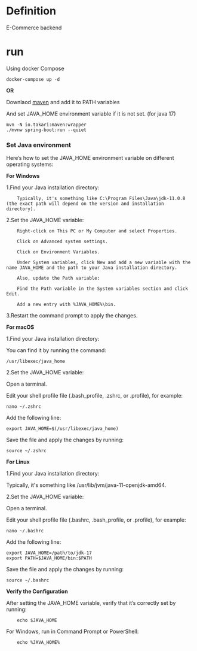 # Definition
E-Commerce backend

# run

Using docker Compose

```console
docker-compose up -d
```

**OR**

Downlaod  [maven](https://maven.apache.org/download.cgi) and add it to PATH variables

And set JAVA_HOME environment variable if it is not set. (for java 17)

```console
mvn -N io.takari:maven:wrapper
./mvnw spring-boot:run --quiet
```


### Set Java environment

Here’s how to set the JAVA_HOME environment variable on different operating systems:

**For Windows**

1.Find your Java installation directory:

        Typically, it's something like C:\Program Files\Java\jdk-11.0.8 (the exact path will depend on the version and installation directory).

2.Set the JAVA_HOME variable:

        Right-click on This PC or My Computer and select Properties.

        Click on Advanced system settings.

        Click on Environment Variables.

        Under System variables, click New and add a new variable with the name JAVA_HOME and the path to your Java installation directory.

        Also, update the Path variable:

        Find the Path variable in the System variables section and click Edit.

        Add a new entry with %JAVA_HOME%\bin.

3.Restart the command prompt to apply the changes.

**For macOS**

1.Find your Java installation directory:

You can find it by running the command:

```console
/usr/libexec/java_home
```

2.Set the JAVA_HOME variable:

Open a terminal.

Edit your shell profile file (.bash_profile, .zshrc, or .profile), for example:

```console
nano ~/.zshrc
```

Add the following line:

```console
export JAVA_HOME=$(/usr/libexec/java_home)
```

Save the file and apply the changes by running:

```console
source ~/.zshrc
```

**For Linux**

1.Find your Java installation directory:
    
Typically, it's something like /usr/lib/jvm/java-11-openjdk-amd64.

2.Set the JAVA_HOME variable:

Open a terminal.

Edit your shell profile file (.bashrc, .bash_profile, or .profile), for example:


```console
nano ~/.bashrc
```

Add the following line:

```console
export JAVA_HOME=/path/to/jdk-17
export PATH=$JAVA_HOME/bin:$PATH
```

Save the file and apply the changes by running:

```console
source ~/.bashrc
```

**Verify the Configuration**

After setting the JAVA_HOME variable, verify that it’s correctly set by running:


        echo $JAVA_HOME

For Windows, run in Command Prompt or PowerShell:

        echo %JAVA_HOME%